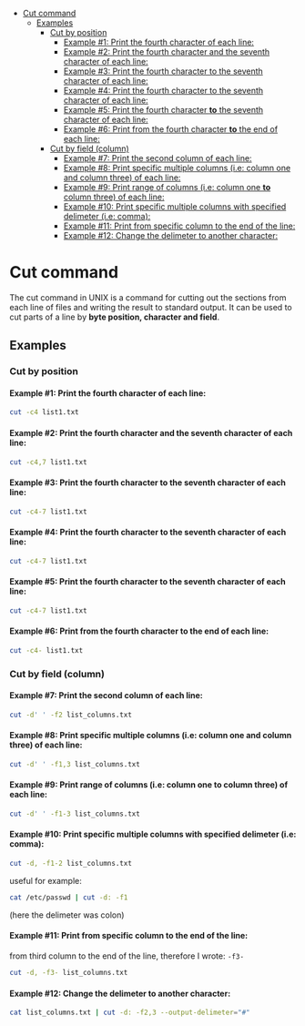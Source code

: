 <!--ts-->
   * [Cut command](#cut-command)
      * [Examples](#examples)
         * [Cut by position](#cut-by-position)
            * [Example #1: Print the fourth character of each line:](#example-1-print-the-fourth-character-of-each-line)
            * [Example #2: Print the fourth character and the seventh character of each line:](#example-2-print-the-fourth-character-and-the-seventh-character-of-each-line)
            * [Example #3: Print the fourth character to the seventh character of each line:](#example-3-print-the-fourth-character-to-the-seventh-character-of-each-line)
            * [Example #4: Print the fourth character to the seventh character of each line:](#example-4-print-the-fourth-character-to-the-seventh-character-of-each-line)
            * [Example #5: Print the fourth character <strong>to</strong> the seventh character of each line:](#example-5-print-the-fourth-character-to-the-seventh-character-of-each-line)
            * [Example #6: Print from the fourth character <strong>to</strong> the end of each line:](#example-6-print-from-the-fourth-character-to-the-end-of-each-line)
         * [Cut by field (column)](#cut-by-field-column)
            * [Example #7: Print the second column of each line:](#example-7-print-the-second-column-of-each-line)
            * [Example #8: Print specific multiple columns (i.e: column one and column three) of each line:](#example-8-print-specific-multiple-columns-ie-column-one-and-column-three-of-each-line)
            * [Example #9: Print range of columns (i.e: column one <strong>to</strong> column three) of each line:](#example-9-print-range-of-columns-ie-column-one-to-column-three-of-each-line)
            * [Example #10: Print specific multiple columns with specified delimeter (i.e: comma):](#example-10-print-specific-multiple-columns-with-specified-delimeter-ie-comma)
            * [Example #11: Print from specific column to the end of the line:](#example-11-print-from-specific-column-to-the-end-of-the-line)
            * [Example #12: Change the delimeter to another character:](#example-12-change-the-delimeter-to-another-character)

<!-- Added by: gil_diy, at: Sun 30 Jan 2022 20:33:03 IST -->

<!--te-->

# Cut command

The cut command in UNIX is a command for cutting out the sections from each line of files and writing the result to standard output. It can be used to cut parts of a line by **byte position, character and field**.

## Examples

### Cut by position
#### Example #1: Print the fourth character of each line:

```bash
cut -c4 list1.txt
```

#### Example #2: Print the fourth character and the seventh character of each line:

```bash
cut -c4,7 list1.txt
```

#### Example #3: Print the fourth character to the seventh character of each line:

```bash
cut -c4-7 list1.txt
```

#### Example #4: Print the fourth character to the seventh character of each line:

```bash
cut -c4-7 list1.txt
```

#### Example #5: Print the fourth character **to** the seventh character of each line:

```bash
cut -c4-7 list1.txt
```

#### Example #6: Print from the fourth character **to** the end of each line:
```bash
cut -c4- list1.txt
```
### Cut by field (column)

#### Example #7: Print the second column of each line:
```bash
cut -d' ' -f2 list_columns.txt
```

#### Example #8: Print specific multiple columns (i.e: column one and column three) of each line:
```bash
cut -d' ' -f1,3 list_columns.txt
```

#### Example #9: Print range of columns (i.e: column one **to** column three) of each line:
```bash
cut -d' ' -f1-3 list_columns.txt
```

#### Example #10: Print specific multiple columns with specified delimeter (i.e: comma):
```bash
cut -d, -f1-2 list_columns.txt
```

useful for example:
```bash
cat /etc/passwd | cut -d: -f1
```
(here the delimeter was colon)


#### Example #11: Print from specific column to the end of the line:

from third column to the end of the line, therefore I wrote: `-f3-`

```bash
cut -d, -f3- list_columns.txt
```

#### Example #12: Change the delimeter to another character:

```bash
cat list_columns.txt | cut -d: -f2,3 --output-delimeter="#"
```
